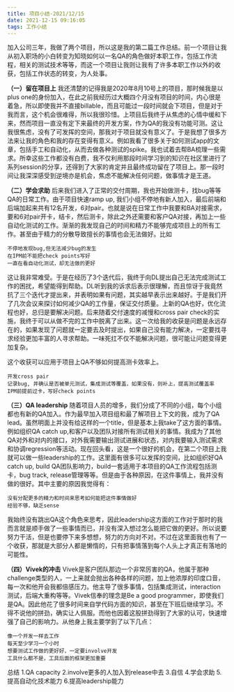 ```yaml
---
title: 项目小结-2021/12/15
date: 2021-12-15 09:16:05
tags: 工作小结
---
```


加入公司三年，我做了两个项目，所以这是我的第二篇工作总结。前一个项目让我从初入职场的小白转变为知晓如何以一名QA的角色做好本职工作，包括工作流程，相关的测试技术等等，而这一个项目让我则让我有了许多本职工作以外的收获，包括工作状态的转变，为人处事。
<!--more-->
**（一）留在项目上**
我还清楚的记得我是2020年8月10号上的项目，那时候我是以plus one的身份加入，在此之前我经历过大概四个月没有项目的时间，内心很是着急，所以即使我并不直接billable，而且可能过一段时间就会下项目，但是对于我而言，这个机会很难得，所以我很珍惜。上项目后我终于从焦虑的心情中缓和下来，然而项目一直没有定下来最终的开发方案，作为QA的我没有功能可测。这让我很焦虑，没有了可发挥的空间，那我对于项目就没有意义了。于是我想了很多方法来让我的角色和我的存在变得有意义。例如我看了很多关于如何测试app的文章，包括手工和自动化，从而去做各种测试的spike。我也试着去帮BA梳理一些需求。所幸这些工作都没有白费，我不仅利用那段时间学习到的知识在社区里进行了系列session的分享，还得到了大家的肯定并且最终成功留在了项目上。那一段时间让我深深感受到逆境亦是机会，焦虑不能解决任何问题，做事情才是王道。

**（二）学会求助**
后来我们进入了正常的交付周期，我也开始做测卡，找bug等等QA的日常工作。由于项目快速ramp up, 我们小组不停地有新人加入，最后前端和后端加起来共有12名开发，6对pair。也就是说在日常工作中我要和BA对接需求，要和6对pair开卡，结卡，然后测卡，除此之外还需要和客户QA对接，再加上一些自动化测试的工作。渐渐的我发现自己的时间和精力不能够完成项目上的所有工作。甚至由于精力的分散导致擅长的事情也会无法做好。比如
```
不停地发现bug,但无法减少bug的发生
在IPM前不能把check points写好
一直在看自动化测试，却无法做的更好
```

这让我非常难受。于是在经历了3个迭代后，我终于向DL提出自己无法完成测试工作的困扰，希望能得到帮助。DL听到我的诉求后表示很理解，而且惊讶于我竟然抗了三个迭代才提出来，并表明如果有问题，其实越早表示出来越好。于是我们开了几次会议来探讨如何减少QA的工作量，保证交付质量。上新的QA也好，优化流程也好，总归是要解决问题。后来随着交付速度的减慢和cross pair check的实施，我终于可以从做不完的工作中脱离了出来。这一次给我的收获是问题是永远存在的，如果发现了问题就一定要去及时提出，如果自己没有能力解决，一定要找寻求经验更加丰富的人寻求帮助。一味死扛不仅不能解决问题，很可能让问题变得更加复杂。

这个收获可以应用于项目上QA不够如何提高测卡效率上。
```
开发cross pair
记录bug, 并确认是否被单元测试，集成测试等覆盖，如果没有，则补上，提高测试覆盖率
IPM前提前过卡，写好check points
```

**（三）QA leadership**
随着项目人员的增多，我们分成了不同的小组，每个小组都也有新的QA加入。作为最早加入项目组和最了解项目上下文的我，成为了QA lead。虽然明面上并没有给这样的一个title，但是基本上我take了这方面的事情。例如组织QA catch up,和客户以及团队对接所有测试相关的事情。我成为了其他QA对外和对内的接口，对外我需要输出测试进展和状态，对内我要输入测试需求和协调regression等活动。现在回头看，这是一个很好的机会，在第二个项目上我就可以做一些leadership的工作。这里面有很多可以发挥的空间，比如组织好QA catch up, build QA团队影响力，build一套适用于本项目的QA工作流程包括测卡，bug track, release管理等等。但是由于各种原因，在这件事情上，我并没有做的很好。其中主要的原因我觉得有：
```
没有分配更多的精力和时间来思考如何能把这件事情做好
经验不够，缺乏sense
```
我始终没有跳出QA这个角色来思考，因此leadership这方面的工作对于那时的我而言就是顺手做了一些事情而已，并没有深入想过怎么能把它做的更好。所以说要努力干活，但是也要停下来多想想，努力的方向对不对。不过在这里面我也有了一个收获，那就是大部分人都是懒惰的，只有把事情落到每个人头上才真正有落地的可能性。

**（四）Vivek的冲击**
Vivek是客户团队那边一个非常厉害的QA，他属于那种challenge类型的人，一上来就会抛出各种各样的问题，加上他浓厚的印度口音，每一次和他开会我都倍感压力。他主导了很多事情，包括集成测试，interaction测试，后端大重构等等。Vivek信奉的理念是Be a good programmer，即使我们是QA。因此他花了很多时间来自学代码方面的知识，甚至在下班后继续学习。不得不说他的拼劲，确实让人佩服。而他也因着这股拼劲得到了大家的认可，快速增强了自己的影响力。从他身上我主要学到了以下几点：
```
像一个开发一样去工作
每天至少学习一个小时
想要测试工作做的更好好，一定要involve开发
工具什么都不是，工具后面的框架更加重要
```

总结
1.QA capacity
2.involve更多的人加入到release中去
3.自信
4.学会求助
5.提高自动化技术能力
6.提高leadership能力








